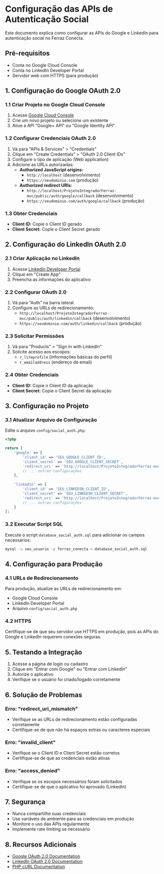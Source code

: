 # Configuração das APIs de Autenticação Social

Este documento explica como configurar as APIs do Google e LinkedIn para autenticação social no Ferraz Conecta.

## Pré-requisitos

- Conta no Google Cloud Console
- Conta no LinkedIn Developer Portal
- Servidor web com HTTPS (para produção)

## 1. Configuração do Google OAuth 2.0

### 1.1 Criar Projeto no Google Cloud Console

1. Acesse [Google Cloud Console](https://console.cloud.google.com/)
2. Crie um novo projeto ou selecione um existente
3. Ative a API "Google+ API" ou "Google Identity API"

### 1.2 Configurar Credenciais OAuth 2.0

1. Vá para "APIs & Services" > "Credentials"
2. Clique em "Create Credentials" > "OAuth 2.0 Client IDs"
3. Configure o tipo de aplicação (Web application)
4. Adicione as URLs autorizadas:
   - **Authorized JavaScript origins:**
     - `http://localhost` (desenvolvimento)
     - `https://seudominio.com` (produção)
   - **Authorized redirect URIs:**
     - `http://localhost/ProjetoIntegradorFerraz-mvc/public/auth/google/callback` (desenvolvimento)
     - `https://seudominio.com/auth/google/callback` (produção)

### 1.3 Obter Credenciais

- **Client ID:** Copie o Client ID gerado
- **Client Secret:** Copie o Client Secret gerado

## 2. Configuração do LinkedIn OAuth 2.0

### 2.1 Criar Aplicação no LinkedIn

1. Acesse [LinkedIn Developer Portal](https://www.linkedin.com/developers/)
2. Clique em "Create App"
3. Preencha as informações do aplicativo

### 2.2 Configurar OAuth 2.0

1. Vá para "Auth" na barra lateral
2. Configure as URLs de redirecionamento:
   - `http://localhost/ProjetoIntegradorFerraz-mvc/public/auth/linkedin/callback` (desenvolvimento)
   - `https://seudominio.com/auth/linkedin/callback` (produção)

### 2.3 Solicitar Permissões

1. Vá para "Products" > "Sign In with LinkedIn"
2. Solicite acesso aos escopos:
   - `r_liteprofile` (informações básicas do perfil)
   - `r_emailaddress` (endereço de email)

### 2.4 Obter Credenciais

- **Client ID:** Copie o Client ID da aplicação
- **Client Secret:** Copie o Client Secret da aplicação

## 3. Configuração no Projeto

### 3.1 Atualizar Arquivo de Configuração

Edite o arquivo `config/social_auth.php`:

```php
<?php

return [
    'google' => [
        'client_id' => 'SEU_GOOGLE_CLIENT_ID',
        'client_secret' => 'SEU_GOOGLE_CLIENT_SECRET',
        'redirect_uri' => 'http://localhost/ProjetoIntegradorFerraz-mvc/public/auth/google/callback',
        // ... outras configurações
    ],
    
    'linkedin' => [
        'client_id' => 'SEU_LINKEDIN_CLIENT_ID',
        'client_secret' => 'SEU_LINKEDIN_CLIENT_SECRET',
        'redirect_uri' => 'http://localhost/ProjetoIntegradorFerraz-mvc/public/auth/linkedin/callback',
        // ... outras configurações
    ]
];
```

### 3.2 Executar Script SQL

Execute o script `database_social_auth.sql` para adicionar os campos necessários:

```bash
mysql -u seu_usuario -p ferraz_conecta < database_social_auth.sql
```

## 4. Configuração para Produção

### 4.1 URLs de Redirecionamento

Para produção, atualize as URLs de redirecionamento em:
- Google Cloud Console
- LinkedIn Developer Portal
- Arquivo `config/social_auth.php`

### 4.2 HTTPS

Certifique-se de que seu servidor use HTTPS em produção, pois as APIs do Google e LinkedIn requerem conexões seguras.

## 5. Testando a Integração

1. Acesse a página de login ou cadastro
2. Clique em "Entrar com Google" ou "Entrar com LinkedIn"
3. Autorize o aplicativo
4. Verifique se o usuário foi criado/logado corretamente

## 6. Solução de Problemas

### Erro: "redirect_uri_mismatch"
- Verifique se as URLs de redirecionamento estão configuradas corretamente
- Certifique-se de que não há espaços extras ou caracteres especiais

### Erro: "invalid_client"
- Verifique se o Client ID e Client Secret estão corretos
- Certifique-se de que as credenciais estão ativas

### Erro: "access_denied"
- Verifique se os escopos necessários foram solicitados
- Certifique-se de que o aplicativo foi aprovado (LinkedIn)

## 7. Segurança

- Nunca compartilhe suas credenciais
- Use variáveis de ambiente para as credenciais em produção
- Monitore o uso das APIs regularmente
- Implemente rate limiting se necessário

## 8. Recursos Adicionais

- [Google OAuth 2.0 Documentation](https://developers.google.com/identity/protocols/oauth2)
- [LinkedIn OAuth 2.0 Documentation](https://docs.microsoft.com/en-us/linkedin/shared/authentication/authentication)
- [PHP cURL Documentation](https://www.php.net/manual/en/book.curl.php) 